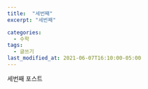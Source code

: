 ```yaml
---
title:  "세번째"
excerpt: "세번째"

categories:
  - 수학
tags:
  - 글쓰기
last_modified_at: 2021-06-07T16:10:00-05:00
---
```


세번째 포스트
